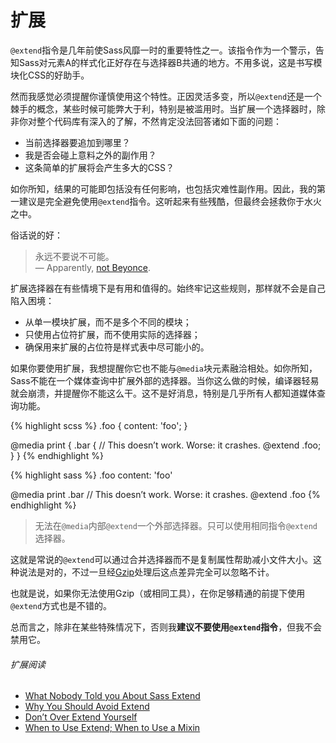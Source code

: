 
# 扩展

`@extend`指令是几年前使Sass风靡一时的重要特性之一。该指令作为一个警示，告知Sass对元素A的样式化正好存在与选择器B共通的地方。不用多说，这是书写模块化CSS的好助手。

然而我感觉必须提醒你谨慎使用这个特性。正因灵活多变，所以`@extend`还是一个棘手的概念，某些时候可能弊大于利，特别是被滥用时。当扩展一个选择器时，除非你对整个代码库有深入的了解，不然肯定没法回答诸如下面的问题：

- 当前选择器要追加到哪里？
- 我是否会碰上意料之外的副作用？
- 这条简单的扩展将会产生多大的CSS？

如你所知，结果的可能即包括没有任何影响，也包括灾难性副作用。因此，我的第一建议是完全避免使用`@extend`指令。这听起来有些残酷，但最终会拯救你于水火之中。

俗话说的好：

> 永远不要说不可能。<br>
> &mdash; Apparently, [not Beyonce](https://github.com/HugoGiraudel/sass-guidelines/issues/31#issuecomment-69112419).

扩展选择器在有些情境下是有用和值得的。始终牢记这些规则，那样就不会是自己陷入困境：

- 从单一模块扩展，而不是多个不同的模块；
- 只使用占位符扩展，而不使用实际的选择器；
- 确保用来扩展的占位符是样式表中尽可能小的。

如果你要使用扩展，我想提醒你它也不能与`@media`块元素融洽相处。如你所知，Sass不能在一个媒体查询中扩展外部的选择器。当你这么做的时候，编译器轻易就会崩溃，并提醒你不能这么干。这不是好消息，特别是几乎所有人都知道媒体查询功能。

<div class="code-block">
  <div class="code-block__wrapper" data-syntax="scss">
{% highlight scss %}
.foo {
  content: 'foo';
}

@media print {
  .bar {
    // This doesn’t work. Worse: it crashes.
    @extend .foo;
  }
}
{% endhighlight %}
  </div>
  <div class="code-block__wrapper" data-syntax="sass">
{% highlight sass %}
.foo
  content: 'foo'

@media print
  .bar
    // This doesn’t work. Worse: it crashes.
    @extend .foo
{% endhighlight %}
  </div>
</div>

> 无法在`@media`内部`@extend`一个外部选择器。只可以使用相同指令`@extend`选择器。<br>

<div class="note">
  <p>这就是常说的<code>@extend</code>可以通过合并选择器而不是复制属性帮助减小文件大小。这种说法是对的，不过一旦经<a href="http://en.wikipedia.org/wiki/Gzip">Gzip</a>处理后这点差异完全可以忽略不计。</p>
  <p>也就是说，如果你无法使用Gzip（或相同工具），在你足够精通的前提下使用<code>@extend</code>方式也是不错的。</p>
</div>

总而言之，除非在某些特殊情况下，否则我**建议不要使用`@extend`指令**，但我不会禁用它。

###### 扩展阅读

* [What Nobody Told you About Sass Extend](http://www.sitepoint.com/sass-extend-nobody-told-you/)
* [Why You Should Avoid Extend](http://www.sitepoint.com/avoid-sass-extend/)
* [Don’t Over Extend Yourself](http://pressupinc.com/blog/2014/11/dont-overextend-yourself-in-sass/)
* [When to Use Extend; When to Use a Mixin](http://csswizardry.com/2014/11/when-to-use-extend-when-to-use-a-mixin/)
